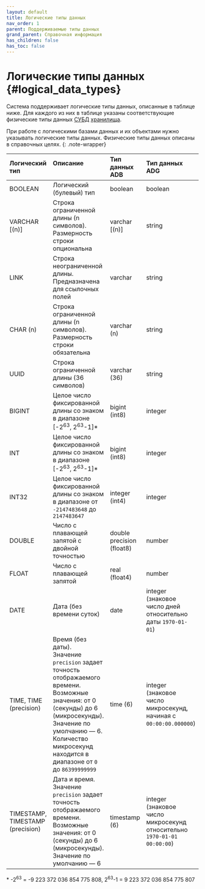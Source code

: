 ```yaml
---
layout: default
title: Логические типы данных
nav_order: 1
parent: Поддерживаемые типы данных
grand_parent: Справочная информация
has_children: false
has_toc: false
---
```


# Логические типы данных {#logical_data_types}

Система поддерживает логические типы данных, описанные в таблице ниже. Для каждого из них в таблице 
указаны соответствующие физические типы данных [СУБД](../../../introduction/supported_DBMS/supported_DBMS.md) 
[хранилища](../../../overview/main_concepts/data_storage/data_storage.md).

При работе с логическими базами данных и их объектами нужно указывать логические типы 
данных. Физические типы данных описаны в справочных целях.
{: .note-wrapper}

| Логический<br>тип | Описание<br>&nbsp; | Тип данных<br>ADB | Тип данных<br>ADG  | Тип данных<br>ADQM | Тип данных<br>ADP
|:-|:-|:-|:-|:-|:-
| BOOLEAN | Логический (булевый) тип | boolean | boolean | UInt8 | boolean
| VARCHAR \[(n)\] | Строка ограниченной длины (n символов). Размерность строки опциональна | varchar \[(n)\] | string | String | varchar (n)
| LINK | Строка неограниченной длины. Предназначена для ссылочных полей | varchar | string | String | varchar
| CHAR (n) | Строка ограниченной длины (n символов). Размерность строки обязательна | varchar (n) | string | String | varchar (n)
| UUID | Строка ограниченной длины (36 символов) | varchar (36) | string | String | varchar (36)
| BIGINT | Целое число фиксированной длины со знаком в диапазоне \[-2<sup>63</sup>, 2<sup>63</sup>-1\]* | bigint (int8) | integer | Int64 | bigint (int8)
| INT | Целое число фиксированной длины со знаком в диапазоне \[-2<sup>63</sup>, 2<sup>63</sup>-1\]* | bigint (int8) | integer | Int64 | bigint (int8)
| INT32 | Целое число фиксированной длины со знаком в диапазоне от `-2147483648` до `2147483647` | integer (int4) | integer | Int32 | integer (int4)
| DOUBLE | Число с плавающей запятой с двойной точностью | double precision (float8) | number | Float64 | double precision (float8)
| FLOAT | Число с плавающей запятой | real (float4) | number | Float32 | real (float4)
| DATE | Дата (без времени суток) | date | integer (знаковое число дней относительно даты `1970-01-01`) | Int64 (знаковое число дней относительно даты `1970-01-01`) | date
| TIME, TIME (precision) | Время (без даты). <br>Значение `precision` задает точность отображаемого времени. Возможные значения: от 0 (секунды) до 6 (микросекунды). Значение по умолчанию — 6. Количество микросекунд находится в диапазоне от `0` до `86399999999` | time (6) | integer (знаковое число микросекунд, начиная с `00:00:00.000000`) | Int64 (знаковое число микросекунд, начиная с `00:00:00.000000`) | time (6)
| TIMESTAMP, TIMESTAMP (precision) | Дата и время. <br>Значение `precision` задает точность отображаемого времени. Возможные значения: от 0 (секунды) до 6 (микросекунды). Значение по умолчанию — 6 | timestamp (6) | integer (знаковое число микросекунд относительно `1970-01-01 00:00:00`) | Int64 (знаковое число микросекунд относительно `1970-01-01 00:00:00`) | timestamp (6)

\* -2<sup>63</sup> = -9 223 372 036 854 775 808, 2<sup>63</sup>-1 = 9 223 372 036 854 775 807